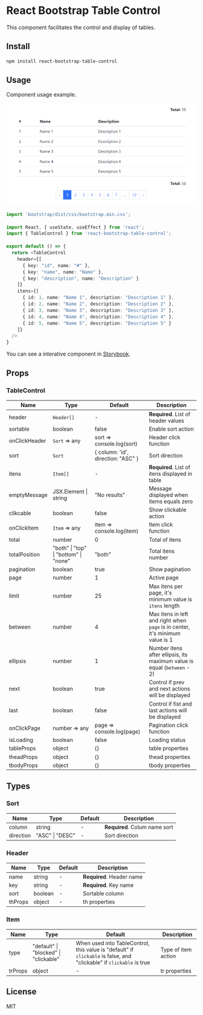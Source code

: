 # React Bootstrap Table Control

This component facilitates the control and display of tables.

## Install

```bash
npm install react-bootstrap-table-control
```

## Usage

Component usage example.

![TableControl](https://github.com/victorap93/react-bootstrap-table-control/blob/main/attachments/TableControl.png?raw=true)

```typescript
import 'bootstrap/dist/css/bootstrap.min.css';

import React, { useState, useEffect } from 'react';
import { TableControl } from 'react-bootstrap-table-control';

export default () => {
  return <TableControl
    header={[
      { key: "id", name: "#" },
      { key: "name", name: "Name" },
      { key: "description", name: "Description" }
    ]}
    itens={[
      { id: 1, name: "Name 1", description: "Description 1" },
      { id: 2, name: "Name 2", description: "Description 2" },
      { id: 3, name: "Name 3", description: "Description 3" },
      { id: 4, name: "Name 4", description: "Description 4" },
      { id: 5, name: "Name 5", description: "Description 5" }
    ]}
  />
}
```

You can see a interative component in <a href="https://main--635c7af5ff33b07cd2cd28c2.chromatic.com" target="_blank">Storybook</a>.

## Props

### TableControl

| Name          | Type                                  | Default                            | Description                                                                   |
| ------------- | ------------------------------------- | ---------------------------------- | ----------------------------------------------------------------------------- |
| header        | `Header[]`                            | -                                  | **Required**. List of header values                                           |
| sortable      | boolean                               | false                              | Enable sort action                                                            |
| onClickHeader | `Sort` => any                         | sort => console.log(sort)          | Header click function                                                         |
| sort          | `Sort`                                | { column: 'id', direction: "ASC" } | Sort direction                                                                |
| itens         | `Item[]`                              | -                                  | **Required**. List of itens displayed in table                                |
| emptyMessage  | JSX.Element \| string                 | "No results"                       | Message displayed when items equals zero                                      |
| clikcable     | boolean                               | false                              | Show clickable action                                                         |
| onClickItem   | `Item` => any                         | item => console.log(item)          | Item click function                                                           |
| total         | number                                | 0                                  | Total of itens                                                                |
| totalPosition | "both" \| "top" \| "bottom" \| "none" | "both"                             | Total itens number                                                            |
| pagination    | boolean                               | true                               | Show pagination                                                               |
| page          | number                                | 1                                  | Active page                                                                   |
| limit         | number                                | 25                                 | Max itens per page, it's minimum value is `itens` length                      |
| between       | number                                | 4                                  | Max itens in left and right when `page` is in center, it's minimum value is 1 |
| ellipsis      | number                                | 1                                  | Number itens after ellipsis, its maximum value is equal (`between` - 2)       |
| next          | boolean                               | true                               | Control if prev and next actions will be displayed                            |
| last          | boolean                               | false                              | Control if fist and last actions will be displayed                            |
| onClickPage   | number => any                         | page => console.log(page)          | Pagination click function                                                     |
| isLoading     | boolean                               | false                              | Loading status                                                                |
| tableProps    | object                                | {}                                 | table properties                                                              |
| theadProps    | object                                | {}                                 | thead properties                                                              |
| tbodyProps    | object                                | {}                                 | tbody properties                                                              |

## Types

### Sort

| Name      | Type            | Default | Description                   |
| --------- | --------------- | ------- | ----------------------------- |
| column    | string          | -       | **Required**. Colum name sort |
| direction | "ASC" \| "DESC" | -       | Sort direction                |

### Header

| Name    | Type                  | Default | Description               |
| ------- | --------------------- | ------- | ------------------------- |
| name    | string                | -       | **Required**. Header name |
| key     | string                | -       | **Required**. Key name    |
| sort    | boolean               | -       | Sortable column           |
| thProps | object                | -       | th properties             |

### Item

| Name    | Type                                  | Default                                                                                                              | Description         |
| ------- | ------------------------------------- | -------------------------------------------------------------------------------------------------------------------- | ------------------- |
| type    | "default" \| "blocked" \| "clickable" | When used into TableControl, this value is "default" if `clickable` is false, and "clickable" if `clickable` is true | Type of item action |
| trProps | object                                | -                                                                                                                    | tr properties       |

## License
MIT
